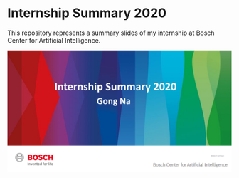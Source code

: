 # Internship Summary 2020
This repository represents a summary slides of my internship at Bosch Center for Artificial Intelligence.  <br />
  
![cover_page](cover_page.PNG)
